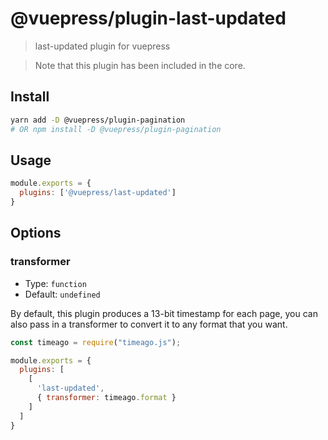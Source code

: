 # @vuepress/plugin-last-updated

> last-updated plugin for vuepress

> Note that this plugin has been included in the core.

## Install

```bash
yarn add -D @vuepress/plugin-pagination
# OR npm install -D @vuepress/plugin-pagination
```

## Usage

```js
module.exports = {
  plugins: ['@vuepress/last-updated'] 
}
```

## Options

### transformer

- Type: `function`
- Default: `undefined`

By default, this plugin produces a 13-bit timestamp for each page, you can also pass in a transformer to convert it to any format that you want.

``` javascript
const timeago = require("timeago.js");

module.exports = {
  plugins: [
    [ 
      'last-updated',
      { transformer: timeago.format }
    ]
  ]
}
```
